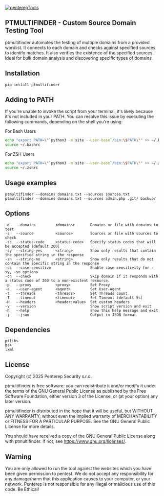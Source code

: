 [![penterepTools](https://www.penterep.com/external/penterepToolsLogo.png)](https://www.penterep.com/)


## PTMULTIFINDER - Custom Source Domain Testing Tool

ptmultifinder automates the testing of multiple domains from a provided wordlist. It connects to each domain and checks against specified sources to identify matches. It also verifies the existence of the specified sources. Ideal for bulk domain analysis and discovering specific types of domains.

## Installation
```
pip install ptmultifinder
```

## Adding to PATH
If you're unable to invoke the script from your terminal, it's likely because it's not included in your PATH. You can resolve this issue by executing the following commands, depending on the shell you're using:

For Bash Users
```bash
echo "export PATH=\"`python3 -m site --user-base`/bin:\$PATH\"" >> ~/.bashrc
source ~/.bashrc
```

For ZSH Users
```bash
echo "export PATH=\"`python3 -m site --user-base`/bin:\$PATH\"" >> ~/.zshrc
source ~/.zshrc
```

## Usage examples
```
ptmultifinder --domains domains.txt --sources sources.txt
ptmultifinder --domains domains.txt --sources admin.php .git/ backup/
```

## Options
```
-d   --domains         <domains>       Domains or file with domains to test
-s   --source          <source>        Sources or file with sources to check
-sc  --status-code     <status-code>   Specify status codes that will be accepted (default 200)
-sy  --string-yes      <string>        Show only results that contain the specified string in the response
-sn  --string-no       <string>        Show only results that do not contain the specific string in the response
-cs  --case-sensitive                  Enable case sensitivity for -sy, -sn options
-ch  --check                           Skip domain if it responds with a status code of 200 to a non-existent resource.
-p   --proxy           <proxy>         Set Proxy
-a   --user-agent      <agent>         Set User-Agent
-t   --threads         <threads>       Set Threads count
-T   --timeout         <timeout>       Set Timeout (default 5s)
-H   --headers         <header:value>  Set custom headers
-v   --version                         Show script version and exit
-h   --help                            Show this help message and exit
-j   --json                            Output in JSON format
```

## Dependencies
```
ptlibs
bs4
lxml
```

## License

Copyright (c) 2025 Penterep Security s.r.o.

ptmultifinder is free software: you can redistribute it and/or modify it under the terms of the GNU General Public License as published by the Free Software Foundation, either version 3 of the License, or (at your option) any later version.

ptmultifinder is distributed in the hope that it will be useful, but WITHOUT ANY WARRANTY; without even the implied warranty of MERCHANTABILITY or FITNESS FOR A PARTICULAR PURPOSE. See the GNU General Public License for more details.

You should have received a copy of the GNU General Public License along with ptmultifinder. If not, see https://www.gnu.org/licenses/.

## Warning

You are only allowed to run the tool against the websites which
you have been given permission to pentest. We do not accept any
responsibility for any damage/harm that this application causes to your
computer, or your network. Penterep is not responsible for any illegal
or malicious use of this code. Be Ethical!